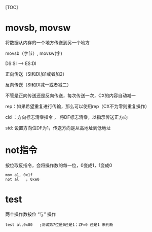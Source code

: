 [TOC]

# movsb, movsw



将数据从内存的一个地方传送到另一个地方

movsb（字节）, movsw(字)

DS:SI  --> ES:DI 

正向传送（SI和DI加1或者加2）

反向传送（SI和DI减一或者减二）

不管是正向传送还是反向传送，每次传送一次，CX的内容自动减一

rep：如果希望重复进行传输，那么可以使用rep（CX不为零则重复操作）



cld ：方向标志清零指令 ， 将DF标志清零，以指示传送正方向

std: 设置方向位DF为1，传送方向是从高地址到低地址



# not指令

按位取反指令，会将操作数的每一位，0变成1，1变成0

```assembly
mov a1, 0x1f
not al   ; 0xe0
```



# test

两个操作数按位 “与” 操作

```assembly
test al,0x80   ;测试第7位是0还是1；ZF=0 还是1 来判断
```

